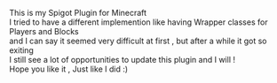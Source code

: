 This is my Spigot Plugin for Minecraft<br> I tried to have a different implemention like having Wrapper classes for Players and Blocks <br> 
and I can say it seemed very difficult at first , but after a while it got so exiting <br>
I still see a lot of opportunities to update this plugin and I will ! <br>
Hope you like it , Just like I did :)
